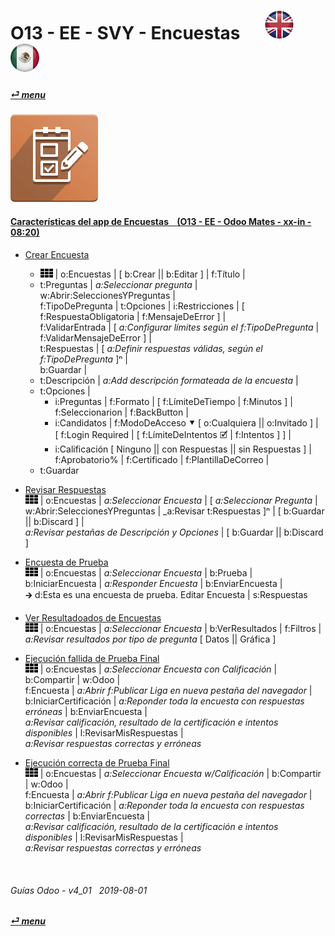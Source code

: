 # O13 - EE - SVY - Encuestas &nbsp;&nbsp;&nbsp;&nbsp; [![en-uk](/doc/img/en-uk_flag_button_small.png)](/en-uk/o13/ee/svy/en-uk-o13-ee-svy-survey-guides.md) [ ![es-mx](/doc/img/es-mx_flag_button_small.png)](/es-mx/o13/ee/svy/es-mx-o13-ee-svy-survey-guides.md)
#### [_&#x23CE; menu_](/es-mx/o13/ee/es-mx-o13-ee-guides-menu.md)  
### ![svy](/doc/img/survey.png)

#### [Características del app de Encuestas &nbsp;&nbsp; (O13 - EE - Odoo Mates - xx-in - 08:20)](https://youtube.com/embed/hFTR26TL0gA?autoplay=1&start=0&end=0&rel=0&nocount)<br>

- [Crear Encuesta](https://youtube.com/embed/hFTR26TL0gA?autoplay=1&start=0&end=74&rel=0)  
  - ![apps](/doc/img/apps.png) | o:Encuestas | \[ b:Crear || b:Editar \] | f:Título |  
  - t:Preguntas | _a:Seleccionar pregunta_ | w:Abrir:SeleccionesYPreguntas |  
    f:TipoDePregunta | t:Opciones | i:Restricciones | \[ f:RespuestaObligatoria | f:MensajeDeError \] |  
    f:ValidarEntrada | \[ _a:Configurar límites según el f:TipoDePregunta_ | f:ValidarMensajeDeError \] |  
    t:Respuestas | \[ _a:Definir respuestas válidas, según el f:TipoDePregunta_ ]&#x207F; |  
    b:Guardar |  
  - t:Descripción | _a:Add descripción formateada de la encuesta_ |  
  - t:Opciones |  
    - i:Preguntas | f:Formato | \[ f:LímiteDeTiempo | f:Minutos ] | f:Seleccionarion | f:BackButton |  
    - i:Candidatos | f:ModoDeAcceso &#x2BC6; \[ o:Cualquiera || o:Invitado \] |  
      \[ f:Login Required | \[ f:LímiteDeIntentos &#x1F5F9; | f:Intentos \] \] |  
    - i:Calificación \[ Ninguno || con Respuestas || sin Respuestas \] |  
	  f:Aprobatorio% | f:Certificado | f:PlantillaDeCorreo |  
  - t:Guardar  

- [Revisar Respuestas](https://youtube.com/embed/hFTR26TL0gA?autoplay=1&start=322&end=384&rel=0)  
  ![apps](/doc/img/apps.png) | o:Encuestas | _a:Seleccionar Encuesta_ | \[ _a:Seleccionar Pregunta_ |  
  w:Abrir:SeleccionesYPreguntas | _a:Revisar t:Respuestas \]&#x207F; | \[ b:Guardar || b:Discard \] |  
  _a:Revisar pestañas de Descripción y Opciones_ | \[ b:Guardar || b:Discard \]  
  
- [Encuesta de Prueba](https://youtube.com/embed/hFTR26TL0gA?autoplay=1&start=75&end=148&rel=0)  
  ![apps](/doc/img/apps.png) | o:Encuestas | _a:Seleccionar Encuesta_ | b:Prueba |  
  b:IniciarEncuesta |  _a:Responder Encuesta_ | b:EnviarEncuesta |  
  &#x1F872; d:Esta es una encuesta de prueba. Editar Encuesta | s:Respuestas  

- [Ver Resultadoados de Encuestas](https://youtube.com/embed/hFTR26TL0gA?autoplay=1&start=148&end=175&rel=0)  
  ![apps](/doc/img/apps.png) | o:Encuestas | _a:Seleccionar Encuesta_ | b:VerResultados | f:Filtros |  
  _a:Revisar resultados por tipo de pregunta_ \[ Datos || Gráfica ]  

- [Ejecución fallida de Prueba Final](https://youtube.com/embed/hFTR26TL0gA?autoplay=1&start=204&end=270&rel=0)  
  ![apps](/doc/img/apps.png) | o:Encuestas | _a:Seleccionar Encuesta con Calificación_ | b:Compartir | w:Odoo |  
  f:Encuesta | _a:Abrir f:Publicar Liga en nueva pestaña del navegador_ |  
  b:IniciarCertificación | _a:Reponder toda la encuesta con respuestas erróneas_ | b:EnviarEncuesta |  
  _a:Revisar calificación, resultado de la certificación e intentos disponibles_ | l:RevisarMisRespuestas |  
  _a:Revisar respuestas correctas y erróneas_  
  
- [Ejecución correcta de Prueba Final](https://youtube.com/embed/hFTR26TL0gA?autoplay=1&start=433&end=0&rel=0)  
  ![apps](/doc/img/apps.png) | o:Encuestas | _a:Seleccionar Encuesta w/Calificación_ | b:Compartir | w:Odoo |  
  f:Encuesta | _a:Abrir f:Publicar Liga en nueva pestaña del navegador_ |  
  b:IniciarCertificación | _a:Reponder toda la encuesta con respuestas correctas_ | b:EnviarEncuesta |  
  _a:Revisar calificación, resultado de la certificación e intentos disponibles_ | l:RevisarMisRespuestas |  
  _a:Revisar respuestas correctas y erróneas_  

<br>

###### Guías Odoo - v4_01 &nbsp; 2019-08-01  
**[_&#x23CE; menu_](/es-mx/o13/ee/es-mx-o13-ee-guides-menu.md)**  

